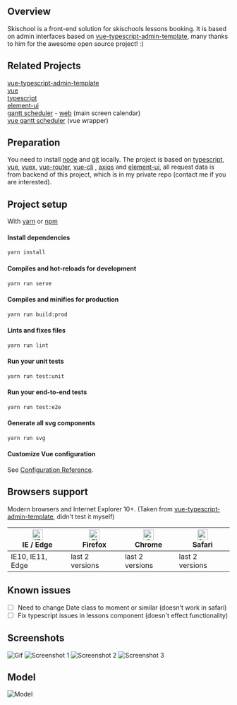 
## Overview

Skischool is a front-end solution for skischools lessons booking. It is based on admin interfaces based on [vue-typescript-admin-template](http://armour.github.io/vue-typescript-admin-template), many thanks to him for the awesome open source project! :)

## Related Projects
[vue-typescript-admin-template](http://armour.github.io/vue-typescript-admin-template) \
[vue](https://github.com/vuejs/vue) \
[typescript](https://www.typescriptlang.org/)   
[element-ui](https://github.com/ElemeFE/element) \
[gantt scheduler](https://github.com/neuronetio/gantt-schedule-timeline-calendar) - [web](https://neuronetio.github.io/gantt-schedule-timeline-calendar/) (main screen calendar) \
[vue gantt scheduler](https://github.com/neuronetio/vue-gantt-schedule-timeline-calendar) (vue wrapper)


## Preparation

You need to install [node](http://nodejs.org/) and [git](https://git-scm.com/) locally. The project is based on [typescript](https://www.typescriptlang.org/), [vue](https://vuejs.org/index.html), [vuex](https://vuex.vuejs.org/), [vue-router](https://router.vuejs.org/), [vue-cli](https://github.com/vuejs/vue-cli) , [axios](https://github.com/axios/axios) and [element-ui](https://github.com/ElemeFE/element), all request data is from backend of this project, which is in my private repo (contact me if you are interested).

## Project setup

With [yarn](https://yarnpkg.com/lang/en/) or [npm](https://www.npmjs.com/get-npm)

#### Install dependencies

```bash
yarn install
```

#### Compiles and hot-reloads for development

```bash
yarn run serve
```

#### Compiles and minifies for production

```bash
yarn run build:prod
```

#### Lints and fixes files

```bash
yarn run lint
```

#### Run your unit tests

```bash
yarn run test:unit
```

#### Run your end-to-end tests

```bash
yarn run test:e2e
```

#### Generate all svg components

```bash
yarn run svg
```

#### Customize Vue configuration

See [Configuration Reference](https://cli.vuejs.org/config/).

## Browsers support

Modern browsers and Internet Explorer 10+. (Taken from [vue-typescript-admin-template](http://armour.github.io/vue-typescript-admin-template), didn't test it myself)

| [<img src="https://raw.githubusercontent.com/alrra/browser-logos/master/src/edge/edge_48x48.png" alt="IE / Edge" width="24px" height="24px" />](http://godban.github.io/browsers-support-badges/)</br>IE / Edge | [<img src="https://raw.githubusercontent.com/alrra/browser-logos/master/src/firefox/firefox_48x48.png" alt="Firefox" width="24px" height="24px" />](http://godban.github.io/browsers-support-badges/)</br>Firefox | [<img src="https://raw.githubusercontent.com/alrra/browser-logos/master/src/chrome/chrome_48x48.png" alt="Chrome" width="24px" height="24px" />](http://godban.github.io/browsers-support-badges/)</br>Chrome | [<img src="https://raw.githubusercontent.com/alrra/browser-logos/master/src/safari/safari_48x48.png" alt="Safari" width="24px" height="24px" />](http://godban.github.io/browsers-support-badges/)</br>Safari |
| --------- | --------- | --------- | --------- |
| IE10, IE11, Edge| last 2 versions| last 2 versions| last 2 versions

## Known issues

- [ ] Need to change Date class to moment or similar (doesn't work in safari)
- [ ] Fix typescript issues in lessons component (doesn't effect functionality)

## Screenshots  
![Gif](https://raw.githubusercontent.com/simonharvan/skischool-frontend/master/docs/animation.gif)
![Screenshot 1](https://raw.githubusercontent.com/simonharvan/skischool-frontend/master/docs/screenshot1.png)
![Screenshot 2](https://raw.githubusercontent.com/simonharvan/skischool-frontend/master/docs/screenshot2.png)
![Screenshot 3](https://raw.githubusercontent.com/simonharvan/skischool-frontend/master/docs/screenshot3.png)

## Model 
![Model](https://raw.githubusercontent.com/simonharvan/skischool-frontend/master/docs/screenshot4.png)
